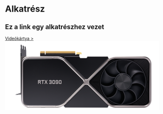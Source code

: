 # Alkatrész 
<body> 
    <h2> Ez a link egy alkatrészhez vezet </h2> 
    <a href="https://www.nvidia.com/en-eu/geforce/graphics-cards/30-series/rtx-3090"> Videókártya >
<img src="https://github.com/dani0615/Alkatresz/blob/65d83cdec5deff1b7fe569c96653b67e630a7fe2/geforce-rtx-3090-shop-630-d%402x.png" width="720" height"720" >
    </a>
</body> 

